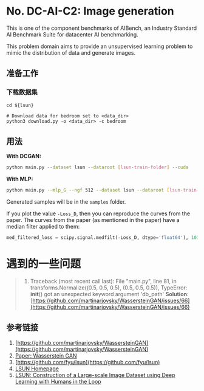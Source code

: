 # No. DC-AI-C2: Image generation
This is one of the component benchmarks of AIBench, an Industry Standard AI Benchmark Suite for datacenter AI benchmarking.

This problem domain aims to provide an unsupervised learning problem to mimic the distribution of data and generate images.

## 准备工作

### 下载数据集
```Shell
cd ${lsun}

# Download data for bedroom set to <data_dir>
python3 download.py -o <data_dir> -c bedroom
```

## 用法
**With DCGAN:**

```bash
python main.py --dataset lsun --dataroot [lsun-train-folder] --cuda
```

**With MLP:**

```bash
python main.py --mlp_G --ngf 512 --dataset lsun --dataroot [lsun-train-folder] --cuda
```

Generated samples will be in the `samples` folder.

If you plot the value `-Loss_D`, then you can reproduce the curves from the paper. The curves from the paper (as mentioned in the paper) have a median filter applied to them:

```python
med_filtered_loss = scipy.signal.medfilt(-Loss_D, dtype='float64'), 101)
```

# 遇到的一些问题
> 1. Traceback (most recent call last):
>   File "main.py", line 81, in <module>
>     transforms.Normalize((0.5, 0.5, 0.5), (0.5, 0.5, 0.5)),
> TypeError: __init__() got an unexpected keyword argument 'db_path'
> **Solution**: [https://github.com/martinarjovsky/WassersteinGAN/issues/66](https://github.com/martinarjovsky/WassersteinGAN/issues/66)


## 参考链接
1. [https://github.com/martinarjovsky/WassersteinGAN](https://github.com/martinarjovsky/WassersteinGAN)
1. [Paper: Wasserstein GAN](https://arxiv.org/abs/1701.07875)
1. [https://github.com/fyu/lsun](https://github.com/fyu/lsun)
1. [LSUN Homepage](https://www.yf.io/p/lsun)
1. [LSUN: Construction of a Large-scale Image Dataset using Deep Learning with Humans in the Loop](https://arxiv.org/abs/1506.03365)
